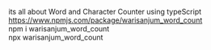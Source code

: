 its all about Word and Character Counter using typeScript<br />
https://www.npmjs.com/package/warisanjum_word_count<br />
npm i warisanjum_word_count<br />
npx warisanjum_word_count

